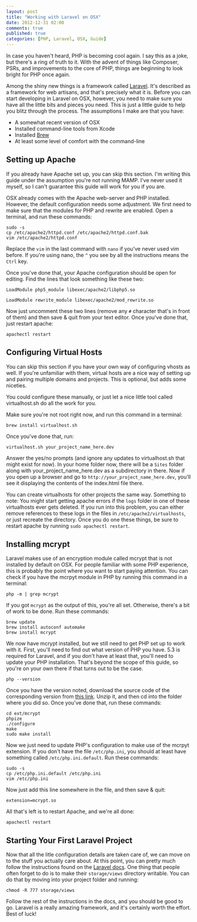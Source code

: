 ```yaml
---
layout: post
title: "Working with Laravel on OSX"
date: 2012-12-31 02:00
comments: true
published: true
categories: [PHP, Laravel, OSX, Guide]
---
```


In case you haven't heard, PHP is becoming cool again. I say this as a joke, but
there's a ring of truth to it. With the advent of things like Composer, PSRs,
and improvements to the core of PHP, things are beginning to look bright for PHP
once again.

Among the shiny new things is a framework called [Laravel](http://laravel.com).
It's described as a framework for web artisans, and that's precisely what it is.
Before you can start developing in Laravel on OSX, however, you need to make
sure you have all the little bits and pieces you need. This is just a little
guide to help you blitz through the process. The assumptions I make are that
you have:

* A somewhat recent version of OSX
* Installed command-line tools from Xcode
* Installed [Brew](http://mxcl.github.com/homebrew/)
* At least some level of comfort with the command-line

<!--more-->

## Setting up Apache ##
If you already have Apache set up, you can skip this section. I'm writing this
guide under the assumption you're not running MAMP. I've never used it myself,
so I can't guarantee this guide will work for you if you are.

OSX already comes with the Apache web-server and PHP installed. However, the
default configuration needs some adjustment. We first need to make sure that the
modules for PHP and rewrite are enabled. Open a terminal, and run these
commands:

    sudo -s
    cp /etc/apache2/httpd.conf /etc/apache2/httpd.conf.bak
    vim /etc/apache2/httpd.conf

Replace the `vim` in the last command  with `nano` if you've never used vim
before. If you're using nano, the `^` you see by all the instructions means the
`Ctrl` key.

Once you've done that, your Apache configuration should be open for editing.
Find the lines that look something like these two:

`LoadModule php5_module libexec/apache2/libphp5.so`

`LoadModule rewrite_module libexec/apache2/mod_rewrite.so `

Now just uncomment these two lines (remove any `#` character that's in front of
them) and then save & quit from your text editor. Once you've done that, just
restart apache:

    apachectl restart


## Configuring Virtual Hosts ##
You can skip this section if you have your own way of configuring vhosts as
well. If you're unfamiliar with them, virtual hosts are a nice way of setting up
and pairing multiple domains and projects. This is optional, but adds some
niceties.

You could configure these manually, or just let a nice little tool called
virtualhost.sh do all the work for you.

Make sure you're not root right now, and run this command in a terminal:

    brew install virtualhost.sh

Once you've done that, run:

    virtualhost.sh your_project_name_here.dev

Answer the yes/no prompts (and ignore any updates to virtualhost.sh that might
exist for now). In your home folder now, there will be a `Sites` folder along
with your\_project\_name\_here.dev as a subdirectory in there. Now if you open
up a browser and go to `http://your_project_name_here.dev`, you'll see it
displaying the contents of the index.html file there.

You can create virtualhosts for other projects the same way. Something to note:
You might start getting apache errors if the `logs` folder in one of these
virtualhosts ever gets deleted. If you run into this problem, you can either
remove references to these logs in the files in `/etc/apache2/virtualhosts`, or
just recreate the directory. Once you do one these things, be sure to restart
apache by running `sudo apachectl restart`.


## Installing mcrypt ##
Laravel makes use of an encryption module called mcrypt that is not installed by
default on OSX. For people familiar with some PHP experience, this is probably 
the point where you want to start paying attention. You can check if you have 
the mcrpyt module in PHP by running this command in a terminal:

    php -m | grep mcrypt

If you got `mcrypt` as the output of this, you're all set. Otherwise, there's a
bit of work to be done. Run these commands:

    brew update
    brew install autoconf automake
    brew install mcrypt

We now have mcrypt installed, but we still need to get PHP set up to work with
it. First, you'll need to find out what version of PHP you have. 5.3 is required
for Laravel, and if you don't have at least that, you'll need to update your PHP
installation. That's beyond the scope of this guide, so you're on your own
there if that turns out to be the case.

    php --version

Once you have the version noted, download the source code of the corresponding
version from [this link](https://github.com/php/php-src/tags). Unzip it, and
then cd into the folder where you did so. Once you've done that, run these
commands:

    cd ext/mcrypt
    phpize
    ./configure
    make
    sudo make install

Now we just need to update PHP's configuration to make use of the mcrpyt
extension. If you don't have the file `/etc/php.ini`, you should at least have
something called `/etc/php.ini.default`. Run these commands:

    sudo -s
    cp /etc/php.ini.default /etc/php.ini
    vim /etc/php.ini

Now just add this line somewhere in the file, and then save & quit:

    extension=mcrypt.so

All that's left is to restart Apache, and we're all done:

    apachectl restart

## Starting Your First Laravel Project ##
Now that all the litle configuration details are taken care of, we can move on
to the stuff you actually care about. At this point, you can pretty much follow
the instructions found on the
[Laravel docs](http://laravel.com/docs/install#installation). One thing that
people often forget to do is to make their `storage/views` directory writable.
You can do that by moving into your project folder and running:

    chmod -R 777 storage/views

Follow the rest of the instructions in the docs, and you should be good to go.
Laravel is a really amazing framework, and it's certainly worth the effort. Best
of luck!
